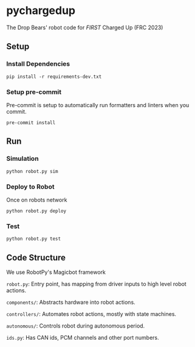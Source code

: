 # pychargedup

The Drop Bears' robot code for _FIRST_ Charged Up (FRC 2023)

## Setup

### Install Dependencies

```
pip install -r requirements-dev.txt
```

### Setup pre-commit

Pre-commit is setup to automatically run formatters and linters when you commit.

```
pre-commit install
```


## Run

### Simulation

```
python robot.py sim
```

### Deploy to Robot

Once on robots network

```
python robot.py deploy
```

### Test

```
python robot.py test
```


## Code Structure

We use RobotPy's Magicbot framework

`robot.py`: Entry point, has mapping from driver inputs to high level robot actions.

`components/`: Abstracts hardware into robot actions.

`controllers/`: Automates robot actions, mostly with state machines.

`autonomous/`: Controls robot during autonomous period.

`ids.py`: Has CAN ids, PCM channels and other port numbers.
